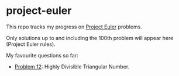 # project-euler

This repo tracks my progress on [Project Euler](https://projecteuler.net/archives) problems.

Only solutions up to and including the 100th problem will appear here (Project Euler rules).

My favourite questions so far:
+ [Problem 12](https://projecteuler.net/problem=12): Highly Divisible Triangular Number.
